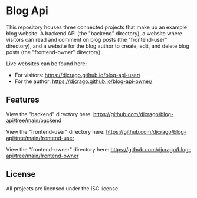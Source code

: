 # Blog Api

This repository houses three connected projects that make up an example blog website. A backend API (the "backend" directory), a website where visitors can read and comment on blog posts (the "frontend-user" directory), and a website for the blog author to create, edit, and delete blog posts (the "frontend-owner" directory).

Live websites can be found here:

- For visitors: https://djcrago.github.io/blog-api-user/
- For the author: https://djcrago.github.io/blog-api-owner/

## Features

View the "backend" directory here: https://github.com/djcrago/blog-api/tree/main/backend

View the "frontend-user" directory here: https://github.com/djcrago/blog-api/tree/main/frontend-user

View the "frontend-owner" directory here: https://github.com/djcrago/blog-api/tree/main/frontend-owner

## License

All projects are licensed under the ISC license.
